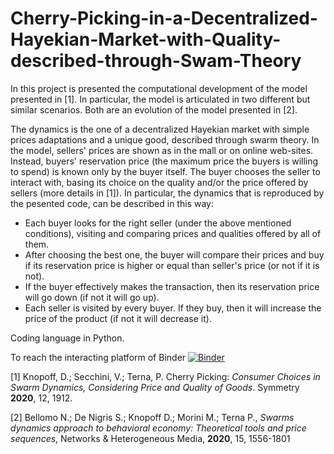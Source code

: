 # Cherry-Picking-in-a-Decentralized-Hayekian-Market-with-Quality-described-through-Swam-Theory
In this project is presented the computational development of the model presented in [1]. In particular, the model is articulated in two different but similar scenarios. Both are an evolution of the model presented in [2].

The dynamics is the one of a decentralized Hayekian market with simple prices adaptations and a unique good, described through swarm theory. In the model, sellers' prices are shown as in the mall or on online web-sites. Instead, buyers' reservation price (the maximum price the buyers is willing to spend) is known only by the buyer itself. The buyer chooses the seller to interact with, basing its choice on the quality and/or the price offered by sellers (more details in [1]). In particular, the dynamics that is reproduced by the pesented code, can be described in this way:

* Each buyer looks for the right seller (under the above mentioned conditions), visiting and comparing prices and qualities offered by all of them.
* After choosing the best one, the buyer will compare their prices and buy if its reservation price is higher or equal than seller's price (or not if it is not).
* If the buyer effectively makes the transaction, then its reservation price will go down (if not it will go up).
* Each seller is visited by every buyer. If they buy, then it will increase the price of the product (if not it will decrease it).

Coding language in Python.

To reach the interacting platform of Binder 
[![Binder](https://mybinder.org/badge_logo.svg)](https://mybinder.org/v2/gh/Valer7a/Cherry-Picking-in-a-Decentralized-Hayekian-Market-with-Quality-described-through-Swam-Theory/tree/main/master?filepath=https%3A%2F%2Fgithub.com%2FValer7a%2FCherry-Picking-in-a-Decentralized-Hayekian-Market-with-Quality-described-through-Swam-Theory%2Fblob%2Fmain%2FSecondo_Modello.ipynb)


[1] Knopoff, D.; Secchini, V.; Terna, P. Cherry Picking: _Consumer Choices in Swarm Dynamics, Considering Price and Quality of Goods_. Symmetry __2020__, 12, 1912.


[2] Bellomo N.; De Nigris S.; Knopoff D.; Morini M.; Terna P., _Swarms dynamics approach to behavioral economy: Theoretical tools and price sequences_, Networks & Heterogeneous Media, __2020__, 15, 1556-1801
